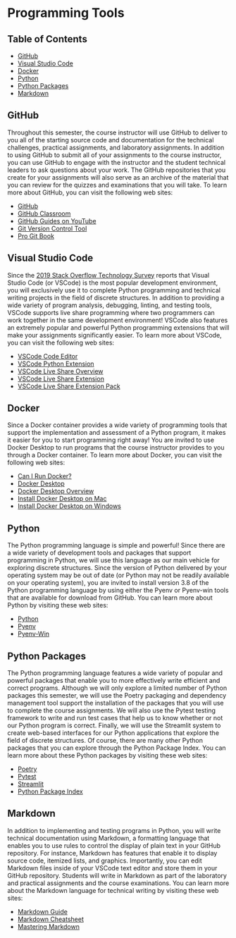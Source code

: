 # Programming Tools

## Table of Contents

* [GitHub](#github)
* [Visual Studio Code](#visual-studio-code)
* [Docker](#docker)
* [Python](#python)
* [Python Packages](#python-packages)
* [Markdown](#markdown)

## GitHub

Throughout this semester, the course instructor will use GitHub to deliver to
you all of the starting source code and documentation for the technical
challenges, practical assignments, and laboratory assignments. In addition to
using GitHub to submit all of your assignments to the course instructor, you can
use GitHub to engage with the instructor and the student technical leaders to
ask questions about your work. The GitHub repositories that you create for your
assignments will also serve as an archive of the material that you can review
for the quizzes and examinations that you will take. To learn more about GitHub,
you can visit the following web sites:

- [GitHub](https://github.com/)
- [GitHub Classroom](https://classroom.github.com/)
- [GitHub Guides on YouTube](https://www.youtube.com/githubguides)
- [Git Version Control Tool](https://git-scm.com/)
- [Pro Git Book](https://git-scm.com/book/en/v2)

## Visual Studio Code

Since the [2019 Stack Overflow Technology
Survey](https://insights.stackoverflow.com/survey/2019#technology) reports that
Visual Studio Code (or VSCode) is the most popular development environment, you
will exclusively use it to complete Python programming and technical writing
projects in the field of discrete structures. In addition to providing a wide
variety of program analysis, debugging, linting, and testing tools, VSCode
supports live share programming where two programmers can work together in the
same development environment! VSCode also features an extremely popular and
powerful Python programming extensions that will make your assignments
significantly easier. To learn more about VSCode, you can visit the following
web sites:

- [VSCode Code Editor](https://code.visualstudio.com/)
- [VSCode Python Extension](https://marketplace.visualstudio.com/items?itemName=ms-python.python)
- [VSCode Live Share Overview](https://visualstudio.microsoft.com/services/live-share/)
- [VSCode Live Share Extension](https://marketplace.visualstudio.com/items?itemName=MS-vsliveshare.vsliveshare)
- [VSCode Live Share Extension Pack](https://marketplace.visualstudio.com/items?itemName=MS-vsliveshare.vsliveshare-pack)

## Docker

Since a Docker container provides a wide variety of programming tools that
support the implementation and assessment of a Python program, it makes it
easier for you to start programming right away! You are invited to use Docker
Desktop to run programs that the course instructor provides to you through a
Docker container. To learn more about Docker, you can visit the following web
sites:

- [Can I Run Docker?](https://www.cs.allegheny.edu/canirundocker/)
- [Docker Desktop](https://www.docker.com/products/docker-desktop)
- [Docker Desktop Overview](https://docs.docker.com/desktop/)
- [Install Docker Desktop on Mac](https://docs.docker.com/docker-for-mac/install/)
- [Install Docker Desktop on Windows](https://docs.docker.com/docker-for-windows/install/)

## Python

The Python programming language is simple and powerful! Since there are a wide
variety of development tools and packages that support programming in Python, we
will use this language as our main vehicle for exploring discrete structures.
Since the version of Python delivered by your operating system may be out of
date (or Python may not be readily available on your operating system), you are
invited to install version 3.8 of the Python programming language by using
either the Pyenv or Pyenv-win tools that are available for download from GitHub.
You can learn more about Python by visiting these web sites:

- [Python](https://www.python.org/)
- [Pyenv](https://github.com/pyenv/pyenv)
- [Pyenv-Win](https://github.com/pyenv-win/pyenv-win)

## Python Packages

The Python programming language features a wide variety of popular and powerful
packages that enable you to more effectively write efficient and correct
programs. Although we will only explore a limited number of Python packages this
semester, we will use the Poetry packaging and dependency management tool
support the installation of the packages that you will use to complete the
course assignments. We will also use the Pytest testing framework to write and
run test cases that help us to know whether or not our Python program is
correct. Finally, we will use the Streamlit system to create web-based
interfaces for our Python applications that explore the field of discrete
structures. Of course, there are many other Python packages that you can explore
through the Python Package Index. You can learn more about these Python packages
by visiting these web sites:

- [Poetry](https://python-poetry.org/)
- [Pytest](https://docs.pytest.org/en/stable/)
- [Streamlit](https://www.streamlit.io/)
- [Python Package Index](https://pypi.org/)

## Markdown

In addition to implementing and testing programs in Python, you will write
technical documentation using Markdown, a formatting language that enables you
to use rules to control the display of plain text in your GitHub repository. For
instance, Markdown has features that enable it to display source code, itemized
lists, and graphics. Importantly, you can edit Markdown files inside of your
VSCode text editor and store them in your GitHub repository. Students will write
in Markdown as part of the laboratory and practical assignments and the course
examinations. You can learn more about the Markdown language for technical
writing by visiting these web sites:

- [Markdown Guide](https://www.markdownguide.org/)
- [Markdown Cheatsheet](https://www.markdownguide.org/cheat-sheet/)
- [Mastering Markdown](https://guides.github.com/features/mastering-markdown/)
